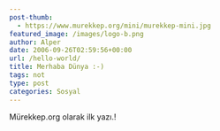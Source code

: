 ```yaml
---
post-thumb:
  - https://www.murekkep.org/mini/murekkep-mini.jpg
featured_image: /images/logo-b.png
author: Alper
date: 2006-09-26T02:59:56+00:00
url: /hello-world/
title: Merhaba Dünya :-)
tags: not
type: post
categories: Sosyal
---
```

Mürekkep.org olarak ilk yazı.!